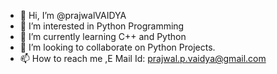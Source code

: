 - 👋 Hi, I’m @prajwalVAIDYA
- 👀 I’m interested in Python Programming 
- 🌱 I’m currently learning C++ and Python
- 💞️ I’m looking to collaborate on Python Projects.
- 📫 How to reach me ,E Mail Id: prajwal.p.vaidya@gmail.com

<!---
prajwalVAIDYA/prajwalVAIDYA is a ✨ special ✨ repository because its `README.md` (this file) appears on your GitHub profile.
You can click the Preview link to take a look at your changes.
--->
